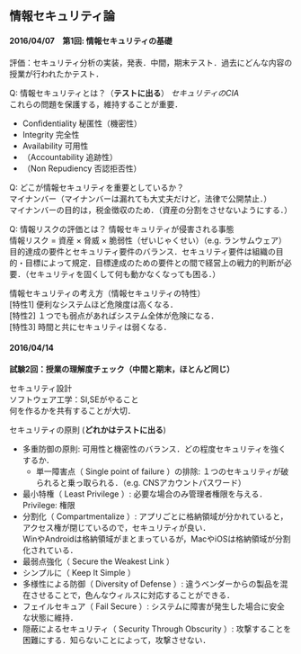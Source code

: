 ## 情報セキュリティ論

#### 2016/04/07　第1回: 情報セキュリティの基礎
評価：セキュリティ分析の実装，発表．中間，期末テスト．過去にどんな内容の授業が行われたかテスト．

Q: 情報セキュリティとは？（**テストに出る**）
*セキュリティのCIA*  
これらの問題を保護する，維持することが重要．  
- Confidentiality 秘匿性（機密性）
- Integrity 完全性
- Availability 可用性
- （Accountability 追跡性）
- （Non Repudiency 否認拒否性）

Q: どこが情報セキュリティを重要としているか？  
マイナンバー（マイナンバーは漏れても大丈夫だけど，法律で公開禁止．）  
マイナンバーの目的は，税金徴収のため．（資産の分割をさせないようにする．）

Q: 情報リスクの評価とは？
情報セキュリティが侵害される事態   
情報リスク = 資産 × 脅威 × 脆弱性（ぜいじゃくせい）（e.g. ランサムウェア）  
目的達成の要件とセキュリティ要件のバランス．セキュリティ要件は組織の目的・目標によって規定．目標達成のための要件との間で経営上の戦力的判断が必要．（セキュリティを固くして何も動かなくなっても困る．）

情報セキュリティの考え方（情報セキュリティの特性）  
[特性1] 便利なシステムほど危険度は高くなる．  
[特性2] １つでも弱点があればシステム全体が危険になる．  
[特性3] 時間と共にセキュリティは弱くなる．


#### 2016/04/14
**試験2回：授業の理解度チェック（中間と期末，ほとんど同じ）**  

セキュリティ設計  
ソフトウェア工学：SI,SEがやること  
何を作るかを共有することが大切．  

セキュリティの原則  (**どれかはテストに出る**)
- 多重防御の原則: 可用性と機密性のバランス．どの程度セキュリティを強くするか．  
  - 単一障害点（ Single point of failure ）の排除: １つのセキュリティが破られると乗っ取られる．（e.g. CNSアカウントパスワード）  
- 最小特権（ Least Privilege ）: 必要な場合のみ管理者権限を与える．Privilege: 権限  
- 分割化（ Compartmentalize ）: アプリごとに格納領域が分かれていると，アクセス権が閉じているので，セキュリティが良い．  
WinやAndroidは格納領域がまとまっているが，MacやiOSは格納領域が分割化されている．  
- 最弱点強化（ Secure the Weakest Link ）
- シンプルに（ Keep It Simple ）
- 多様性による防御（ Diversity of Defense ）: 違うベンダーからの製品を混在させることで，色んなウィルスに対応することができる．  
- フェイルセキュア（ Fail Secure ）: システムに障害が発生した場合に安全な状態に維持．
- 隠蔽によるセキュリティ（ Security Through Obscurity ）: 攻撃することを困難にする．知らないことによって，攻撃させない．
